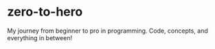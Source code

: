 # zero-to-hero
 My journey from beginner to pro in programming. Code, concepts, and everything in between!
